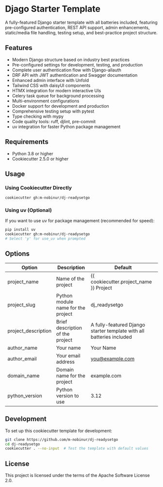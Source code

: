 # Djago Starter Template

A fully-featured Django starter template with all batteries included, featuring pre-configured authentication, REST API support, admin enhancements, static/media file handling, testing setup, and best-practice project structure.

## Features

- Modern Django structure based on industry best practices
- Pre-configured settings for development, testing, and production
- Complete user authentication flow with Django-allauth
- DRF API with JWT authentication and Swagger documentation
- Enhanced admin interface with Unfold
- Tailwind CSS with daisyUI components
- HTMX integration for modern interactive UIs
- Celery task queue for background processing
- Multi-environment configurations
- Docker support for development and production
- Comprehensive testing setup with pytest
- Type checking with mypy
- Code quality tools: ruff, djlint, pre-commit
- uv integration for faster Python package management

## Requirements

- Python 3.8 or higher
- Cookiecutter 2.5.0 or higher

## Usage

### Using Cookiecutter Directly

```bash
cookiecutter gh:m-nobinur/dj-readysetgo
```

### Using uv (Optional)

If you want to use uv for package management (recommended for speed):

```bash
pip install uv
cookiecutter gh:m-nobinur/dj-readysetgo
# Select 'y' for use_uv when prompted
```

## Options

| Option | Description | Default |
|--------|-------------|---------|
| project_name | Name of the project | {{ cookiecutter.project_name }} Project |
| project_slug | Python module name for the project | dj_readysetgo |
| project_description | Brief description of the project | A fully-featured Django starter template with all batteries included |
| author_name | Your name | Your Name |
| author_email | Your email address | you@example.com |
| domain_name | Domain name for the project | example.com |
| python_version | Python version to use | 3.12 |

## Development

To set up this cookiecutter template for development:

```bash
git clone https://github.com/m-nobinur/dj-readysetgo
cd dj-readysetgo
cookiecutter . --no-input  # Test the template with default values
```

## License

This project is licensed under the terms of the Apache Software License 2.0.